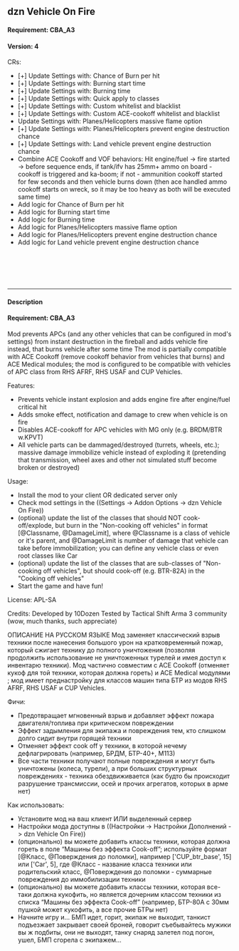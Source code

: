 ## dzn Vehicle On Fire

#### Requirement: CBA_A3
#### Version: 4

CRs:
- [+] Update Settings with: Chance of Burn per hit
- [+] Update Settings with: Burning start time
- [+] Update Settings with: Burning time
- [+] Update Settings with: Quick apply to classes
- [+] Update Settings with: Custom whitelist and blacklist
- [+] Update Settings with: Custom ACE-cookoff whitelist and blacklist
- Update Settings with: Planes/Helicopters massive flame option
- [+] Update Settings with: Planes/Helicopters prevent engine destruction chance
- [+] Update Settings with: Land vehicle prevent engine destruction chance
- Combine ACE Cookoff and VOF behaviors: Hit engine/fuel -> fire started -> before sequence ends, if tank/ifv has 25mm+ ammo on board - cookoff is triggered and ka-boom; if not - ammunition cookoff started for few seconds and then vehicle burns down (then ace handled ammo cookoff starts on wreck, so it may be too heavy as both will be executed same time)
- Add logic for Chance of Burn per hit
- Add logic for Burning start time
- Add logic for Burning time
- Add logic for Planes/Helicopters massive flame option
- Add logic for Planes/Helicopters prevent engine destruction chance
- Add logic for Land vehicle prevent engine destruction chance



<br /><br /><br /><br /><hr />
#### Description
#### Requirement: CBA_A3

Mod prevents APCs (and any other vehicles that can be configured in mod's settings) from instant destruction in the fireball and adds vehicle fire instead, that burns vehicle after some time
The mod is partially compatible with ACE Cookoff (remove cookoff behavior from vehicles that burns) and ACE Medical modules; the mod is configured to be compatible with vehicles of APC class from RHS AFRF, RHS USAF and CUP Vehicles.

Features:
- Prevents vehicle instant explosion and adds engine fire after engine/fuel critical hit
- Adds smoke effect, notification and damage to crew when vehicle is on fire
- Disables ACE-cookoff for APC vehicles with MG only (e.g. BRDM/BTR w.KPVT)
- All vehicle parts can be dammaged/destroyed (turrets, wheels, etc.); massive damage immobilize vehicle instead of exploding it (pretending that transmission, wheel axes and other not simulated stuff become broken or destroyed)

Usage:
- Install the mod to your client OR dedicated server only
- Check mod settings in the ((Settings -> Addon Options -> dzn Vehicle On Fire))
- (optional) update the list of the classes that should NOT cook-off/explode, but burn in the "Non-cooking off vehicles" in format [@Classname, @DamageLimit], where @Classname is a class of vehicle or it's parent, and @DamageLimit is number of damage that vehicle can take before immobilization; you can define any vehicle class or even root classes like Car
- (optional) update the list of the classes that are sub-classes of "Non-cooking off vehicles", but should cook-off (e.g. BTR-82A) in the "Cooking off vehicles"
- Start the game and have fun!

License: APL-SA

Credits:
Developed by 10Dozen
Tested by Tactical Shift Arma 3 community (wow, much thanks, such appreciate)

ОПИСАНИЕ НА РУССКОМ ЯЗЫКЕ
Мод заменяет классический взрыв техники после нанесения большого урон на кратковременный пожар, который сжигает технику до полного уничтожения (позволяя продолжить использование не уничтоженных турелей и имея доступ к инвентарю техники).
Мод частично совместим с ACE Cookoff (отменяет кукоф для той техники, которая должна гореть) и ACE Medical модулями ; мод имеет преднастройку для классов машин типа БТР из модов RHS AFRF, RHS USAF и CUP Vehicles.

Фичи:
- Предотвращает мгновенный взрыв и добавляет эффект пожара двигателя/топлива при критическом повреждении
- Эффект задымления для экипажа и повреждения тем, кто слишком долго сидит внутри горящей техники
- Отменяет эффект cook off у техники, в которой нечему дефлагрировать (например, БРДМ, БТР-40+, М113)
- Все части техники получают полные повреждения и могут быть уничтожены (колеса, турели), а при больших структурных повреждениях - техника обездвиживается (как будто бы происходит разрушение трансмиссии, осей и прочих агрегатов, которых в арме нет)

Как использовать:
- Установите мод на ваш клиент ИЛИ выделенный сервер
- Настройки мода доступны в ((Настройки -> Настройки Дополнений -> dzn Vehicle On Fire))
- (опционально) вы можете добавить классы техники, которая должна гореть в поле “Машины без эффекта Cook-off”; используйте формат [@Класс, @Поверждения до поломки], например ['CUP_btr_base', 15] или ['Car', 5], где @Класс - название класса техники или родительский класс, @Поверждения до поломки - суммарные повреждения до иммобилизации техники
- (опционально) вы можете добавить классы техники, которая все-таки должна кукофить, но является дочерним классом техники из списка “Машины без эффекта Cook-off” (например, БТР-80А с 30мм пушкой может кукофить, а все прочие БТРы нет)
- Начните игру и… БМП идет, горит, экипаж не выходит, танкист подъезжает закрывает своей броней, говорит съебывайтесь мужики вы ж подбиты, они не выходят, танку снаряд залетел под погон, ушел, БМП сгорела с экипажем...